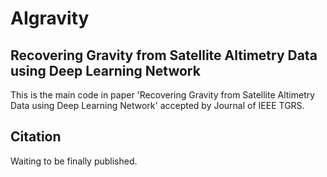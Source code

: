 # AIgravity
## Recovering Gravity from Satellite Altimetry Data using Deep Learning Network
This is the main code in paper 'Recovering Gravity from Satellite Altimetry Data using Deep Learning Network' accepted by Journal of IEEE TGRS.

## Citation
Waiting to be finally published.

